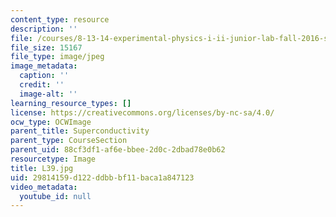 ```yaml
---
content_type: resource
description: ''
file: /courses/8-13-14-experimental-physics-i-ii-junior-lab-fall-2016-spring-2017/29814159d122ddbbbf11baca1a847123_L39.jpg
file_size: 15167
file_type: image/jpeg
image_metadata:
  caption: ''
  credit: ''
  image-alt: ''
learning_resource_types: []
license: https://creativecommons.org/licenses/by-nc-sa/4.0/
ocw_type: OCWImage
parent_title: Superconductivity
parent_type: CourseSection
parent_uid: 88cf3df1-af6e-bbee-2d0c-2dbad78e0b62
resourcetype: Image
title: L39.jpg
uid: 29814159-d122-ddbb-bf11-baca1a847123
video_metadata:
  youtube_id: null
---
```


